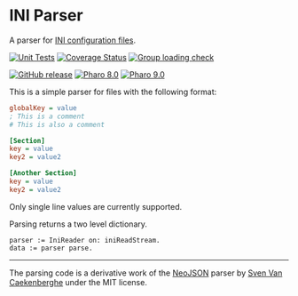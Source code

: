 # INI Parser

A parser for [INI configuration files](https://en.wikipedia.org/wiki/INI_file).

[![Unit Tests](https://github.com/ctSkennerton/INI-Parser/actions/workflows/unit-tests.yml/badge.svg)](https://github.com/ctSkennerton/INI-Parser/actions/workflows/unit-tests.yml/badge.svg)
[![Coverage Status](https://codecov.io/github/ctSkennerton/INI-Parser/coverage.svg?branch=master)](https://codecov.io/gh/ctSkennerton/INI-Parser/branch/master)
[![Group loading check](https://github.com/ctSkennerton/INI-Parser/actions/workflows/loading-groups.yml/badge.svg)](https://github.com/ctSkennerton/INI-Parser/actions/workflows/loading-groups.yml)

[![GitHub release](https://img.shields.io/github/release/ctSkennerton/INI-Parser.svg)](https://github.com/ctSkennerton/INI-Parser/releases/latest)
[![Pharo 8.0](https://img.shields.io/badge/Pharo-8.0-informational)](https://pharo.org)
[![Pharo 9.0](https://img.shields.io/badge/Pharo-9.0-informational)](https://pharo.org)

This is a simple parser for files with the following format:

```ini
globalKey = value
; This is a comment
# This is also a comment

[Section]
key = value
key2 = value2

[Another Section]
key = value
key2 = value2
```

Only single line values are currently supported.

Parsing returns a two level dictionary.

```smalltalk
parser := IniReader on: iniReadStream.
data := parser parse.
```

---

The parsing code is a derivative work of the [NeoJSON](https://github.com/svenvc/NeoJSON)
parser by [Sven Van Caekenberghe](https://github.com/svenvc) under the MIT license.
